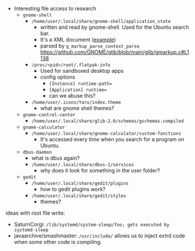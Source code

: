 * Interesting file access to research
	* `gnome-shell`
		* `/home/user/.local/share/gnome-shell/application_state`
			* written and read by gnome-shell. Used for the Ubuntu search bar.
			* It's a XML document ([example](https://github.com/cedarli/gnome-shell/blob/master/application_state))
			* parsed by `g_markup_parse_context_parse` https://github.com/GNOME/glib/blob/main/glib/gmarkup.c#L1138
		* `/proc/<pid>/root/.flatpak-info`
			* Used for sandboxed desktop apps
			* config options
				* `[Instance] runtime-path=`
				* `[Application] runtime=`
				* can we abuse this?
		* `/home/user/.icons/Yaru/index.theme`
			* what are gnome shell themes?
	* `gnome-control-center`
		* `/home/user/.local/share/glib-2.0/schemas/gschemas.compiled`
	* `gnome-calculator`
		* `/home/user/.local/share/gnome-calculator/custom-functions`
			* It's accessed every time when you search for a program on Ubuntu.
	* `dbus-daemon`
		* what is dbus again?
		* `/home/user/.local/share/dbus-1/services`
			* why does it look for something in the user folder?
	* `gedit`
		* `/home/user/.local/share/gedit/plugins`
			* how to gedit plugins work?
		* `/home/user/.local/share/gedit/styles`
			* themes?

ideas with root file write:
* SaturnCorgi: `/lib/systemd/system-sleep/foo; gets executed by systemd-sleep`
* javaarchive/smashmaster: `/usr/include/` allows us to inject extrd code when some other code is compiling. 